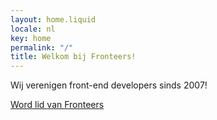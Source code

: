 ```yaml
---
layout: home.liquid
locale: nl
key: home
permalink: "/"
title: Welkom bij Fronteers!
---
```

Wij verenigen front-end developers sinds 2007! 

<a href="/nl/word-lid/" class="button button-parentheses">Word lid <span class="visually-hidden">van Fronteers</span></a>
